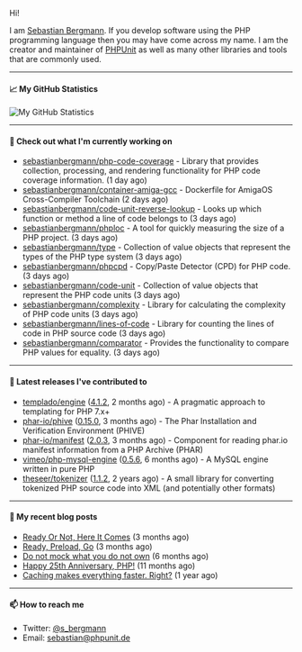 Hi!

I am [Sebastian Bergmann](https://sebastian-bergmann.de/). If you develop software using the PHP programming language then you may have come across my name. I am the creator and maintainer of [PHPUnit](https://phpunit.de/) as well as many other libraries and tools that are commonly used.

---

#### 📈 My GitHub Statistics

![My GitHub Statistics](https://github-readme-stats.vercel.app/api?username=sebastianbergmann&show_icons=true&count_private=true&hide_title=true)

---

#### 👷 Check out what I'm currently working on

- [sebastianbergmann/php-code-coverage](https://github.com/sebastianbergmann/php-code-coverage) - Library that provides collection, processing, and rendering functionality for PHP code coverage information. (1 day ago)
- [sebastianbergmann/container-amiga-gcc](https://github.com/sebastianbergmann/container-amiga-gcc) - Dockerfile for AmigaOS Cross-Compiler Toolchain (2 days ago)
- [sebastianbergmann/code-unit-reverse-lookup](https://github.com/sebastianbergmann/code-unit-reverse-lookup) - Looks up which function or method a line of code belongs to (3 days ago)
- [sebastianbergmann/phploc](https://github.com/sebastianbergmann/phploc) - A tool for quickly measuring the size of a PHP project. (3 days ago)
- [sebastianbergmann/type](https://github.com/sebastianbergmann/type) - Collection of value objects that represent the types of the PHP type system (3 days ago)
- [sebastianbergmann/phpcpd](https://github.com/sebastianbergmann/phpcpd) - Copy/Paste Detector (CPD) for PHP code. (3 days ago)
- [sebastianbergmann/code-unit](https://github.com/sebastianbergmann/code-unit) - Collection of value objects that represent the PHP code units (3 days ago)
- [sebastianbergmann/complexity](https://github.com/sebastianbergmann/complexity) - Library for calculating the complexity of PHP code units (3 days ago)
- [sebastianbergmann/lines-of-code](https://github.com/sebastianbergmann/lines-of-code) - Library for counting the lines of code in PHP source code (3 days ago)
- [sebastianbergmann/comparator](https://github.com/sebastianbergmann/comparator) - Provides the functionality to compare PHP values for equality. (3 days ago)

---

#### 🔭 Latest releases I've contributed to

- [templado/engine](https://github.com/templado/engine) ([4.1.2](https://github.com/templado/engine/releases/tag/4.1.2), 2 months ago) - A pragmatic approach to templating for PHP 7.x&#43;
- [phar-io/phive](https://github.com/phar-io/phive) ([0.15.0](https://github.com/phar-io/phive/releases/tag/0.15.0), 3 months ago) - The Phar Installation and Verification Environment (PHIVE)
- [phar-io/manifest](https://github.com/phar-io/manifest) ([2.0.3](https://github.com/phar-io/manifest/releases/tag/2.0.3), 3 months ago) - Component for reading phar.io manifest information from a PHP Archive (PHAR)
- [vimeo/php-mysql-engine](https://github.com/vimeo/php-mysql-engine) ([0.5.6](https://github.com/vimeo/php-mysql-engine/releases/tag/0.5.6), 6 months ago) - A MySQL engine written in pure PHP
- [theseer/tokenizer](https://github.com/theseer/tokenizer) ([1.1.2](https://github.com/theseer/tokenizer/releases/tag/1.1.2), 2 years ago) - A small library for converting tokenized PHP source code into XML (and potentially other formats)

---

#### 📜 My recent blog posts

- [Ready Or Not, Here It Comes](https://thephp.cc/articles/ready-or-not-here-it-comes) (3 months ago)
- [Ready, Preload, Go](https://thephp.cc/articles/ready-preload-go) (3 months ago)
- [Do not mock what you do not own](https://thephp.cc/articles/do-not-mock-what-you-do-not-own) (6 months ago)
- [Happy 25th Anniversary, PHP!](https://thephp.cc/articles/happy-25th-anniversary-php) (11 months ago)
- [Caching makes everything faster. Right?](https://thephp.cc/articles/caching-makes-everything-faster-right) (1 year ago)

---

#### 📫 How to reach me

- Twitter: [@s_bergmann](https://twitter.com/s_bergmann)
- Email: [sebastian@phpunit.de](mailto://sebastian@phpunit.de)
